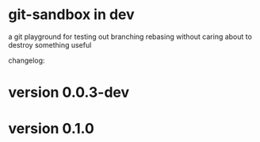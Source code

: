 # git-sandbox in dev
a git playground for testing out branching rebasing without caring about to destroy something useful

changelog:
# version 0.0.3-dev
# version 0.1.0
